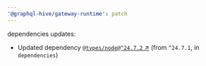 ```yaml
---
'@graphql-hive/gateway-runtime': patch
---
```


dependencies updates: 

- Updated dependency [`@types/node@^24.7.2` ↗︎](https://www.npmjs.com/package/@types/node/v/24.7.2) (from `^24.7.1`, in `dependencies`)

